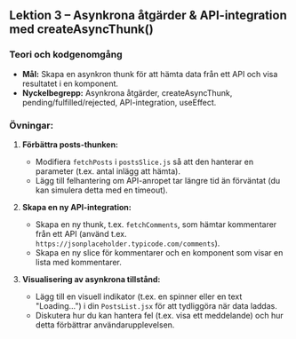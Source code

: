 ## Lektion 3 – Asynkrona åtgärder & API-integration med createAsyncThunk()

### Teori och kodgenomgång

- **Mål:** Skapa en asynkron thunk för att hämta data från ett API och visa resultatet i en komponent.
- **Nyckelbegrepp:** Asynkrona åtgärder, createAsyncThunk, pending/fulfilled/rejected, API-integration, useEffect.

### Övningar:

1. **Förbättra posts-thunken:**

   - Modifiera `fetchPosts` i `postsSlice.js` så att den hanterar en parameter (t.ex. antal inlägg att hämta).
   - Lägg till felhantering om API-anropet tar längre tid än förväntat (du kan simulera detta med en timeout).

2. **Skapa en ny API-integration:**

   - Skapa en ny thunk, t.ex. `fetchComments`, som hämtar kommentarer från ett API (använd t.ex. `https://jsonplaceholder.typicode.com/comments`).
   - Skapa en ny slice för kommentarer och en komponent som visar en lista med kommentarer.

3. **Visualisering av asynkrona tillstånd:**
   - Lägg till en visuell indikator (t.ex. en spinner eller en text "Loading...") i din `PostsList.jsx` för att tydliggöra när data laddas.
   - Diskutera hur du kan hantera fel (t.ex. visa ett meddelande) och hur detta förbättrar användarupplevelsen.
